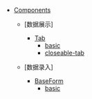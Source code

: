<!-- docs/_sidebar.md -->

* [Components](/)
  * [数据展示]
    * [Tab](components/Tab/index.zh-CN.md)
      * [basic](components/Tab/demo/basic.md)
      * [closeable-tab](components/Tab/demo/closeable-tab.md)

  * [数据录入]
    * [BaseForm](components/BaseForm/index.zh-CN.md)
      * [basic](components/BaseForm/demo/basic.md)
